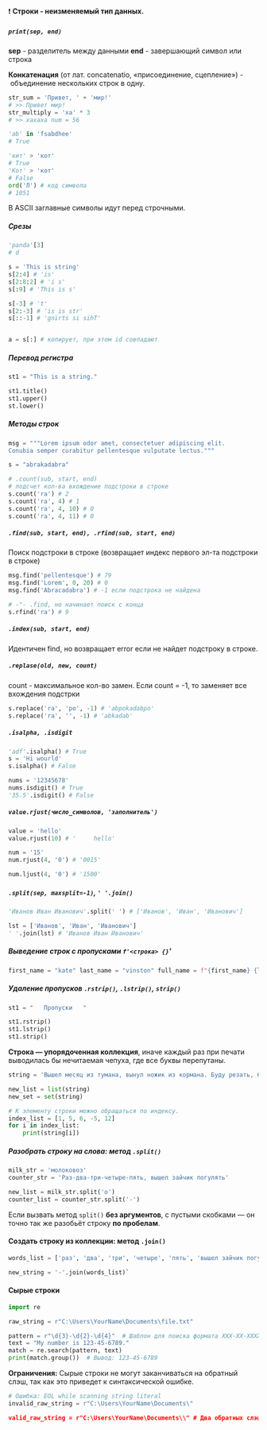 ❗️ **Строки - неизменяемый тип данных.**
##### `print(sep, end)`
**sep** - разделитель между данными
**end** - завершающий символ или строка

**Конкатенация** (от лат. concatenatio, «присоединение, сцепление») - объединение нескольких строк в одну.
```python
str_sum = 'Привет, ' + 'мир!'
# >> Привет мир!
str_multiply = 'ха' * 3 
# >> хахаха num = 56

'ab' in 'fsabdhee'
# True

'кит' > 'кот'
# True
'Кот' > 'кот'
# False
ord('Л') # код символа
# 1051
```
В ASCII заглавные символы идут перед строчными.
##### Срезы
```python
'panda'[3]
# d

s = 'This is string'
s[2:4] # 'is'
s[2:8:2] # 'i s'
s[:9] # 'This is s'

s[-3] # 't'
s[2:-3] # 'is is str'
s[::-1] # 'gnirts si sihT'


a = s[:] # копирует, при этом id совпадают

```
##### Перевод регистра
```python
st1 = "This is a string."

st1.title()
st1.upper()
st.lower()
```
##### Методы строк
```python
msg = """Lorem ipsum odor amet, consectetuer adipiscing elit. 
Conubia semper curabitur pellentesque vulputate lectus."""

s = "abrakadabra"

# .count(sub, start, end) 
# подсчет кол-ва вхождение подстроки в строке
s.count('ra') # 2
s.count('ra', 4) # 1
s.count('ra', 4, 10) # 0
s.count('ra', 4, 11) # 0
```
##### `.find(sub, start, end), .rfind(sub, start, end)`

Поиск подстроки в строке (возвращает индекс первого эл-та подстроки в строке)
```python
msg.find('pellentesque') # 79
msg.find('Lorem', 0, 20) # 0
msg.find('Abracadabra') # -1 если подстрока не найдена

# -"- .find, но начинает поиск с конца
s.rfind('ra') # 9
```
##### `.index(sub, start, end)`

Идентичен find, но возвращает error если не найдет подстроку в строке.
##### `.replase(old, new, count)`

count - максимальное кол-во замен. Если count = -1, то заменяет все вхождения подстрки
```python
s.replace('ra', 'po', -1) # 'abpokadabpo'
s.replace('ra', '', -1) # 'abkadab'
```
##### `.isalpha, .isdigit`
```python
'adf'.isalpha() # True
s = 'Hi wourld'
s.isalpha() # False

nums = '12345678'
nums.isdigit() # True
'35.5'.isdigit() # False
```
##### `value.rjust(число_символов, 'заполнитель')`

```python
value = 'hello'
value.rjust(10) # '     hello'

num = '15'
num.rjust(4, '0') # '0015'

num.ljust(4, '0') # '1500'
```
##### `.split(sep, maxsplit=-1)`, `' '.join()`

```python
'Иванов Иван Иванович'.split(' ') # ['Иванов', 'Иван', 'Иванович']

lst = ['Иванов', 'Иван', 'Иванович']
' '.join(lst) # 'Иванов Иван Иванович'
```
##### Выведение строк с пропусками `f'<строка> {}`'
```python
first_name = "kate" last_name = "vinston" full_name = f"{first_name} {last_name}"
```
##### Удаление пропусков `.rstrip()`, `.lstrip()`, `strip()`
```python
st1 = "   Пропуски   "

st1.rstrip()
st1.lstrip()
st1.strip()
```

**Строка — упорядоченная коллекция**, иначе каждый раз при печати выводилась бы нечитаемая чепуха, где все буквы перепутаны.
```python
string = 'Вышел месяц из тумана, вынул ножик из кормана. Буду резать, буду бить - все-равно тебе водить!'

new_list = list(string)
new_set = set(string)

# К элементу строки можно обращаться по индексу.
index_list = [1, 5, 6, -5, 12] 
for i in index_list:     
	print(string[i])
````
##### Разобрать строку на слова: метод `.split()`
```python
milk_str = 'молоковоз'
counter_str = 'Раз-два-три-четыре-пять, вышел зайчик погулять'

new_list = milk_str.split('о')
counter_list = counter_str.split('-')
```

Если вызвать метод `split()` **без аргументов**, с пустыми скобками — он точно так же разобьёт строку **по пробелам**.
#### Создать строку из коллекции: метод `.join()`
```python
words_list = ['раз', 'два', 'три', 'четыре', 'пять', 'вышел зайчик погулять']

new_string = '-'.join(words_list)`
```

#### Сырые строки

```python
import re

raw_string = r"C:\Users\YourName\Documents\file.txt"

pattern = r"\d{3}-\d{2}-\d{4}"  # Шаблон для поиска формата XXX-XX-XXXX
text = "My number is 123-45-6789."
match = re.search(pattern, text)
print(match.group())  # Вывод: 123-45-6789
```

**Ограничения:**
Сырые строки не могут заканчиваться на обратный слэш, так как это приведет к синтаксической ошибке.
```python
# Ошибка: EOL while scanning string literal
invalid_raw_string = r"C:\Users\YourName\Documents\"

valid_raw_string = r"C:\Users\YourName\Documents\\" # Два обратных слэша
```